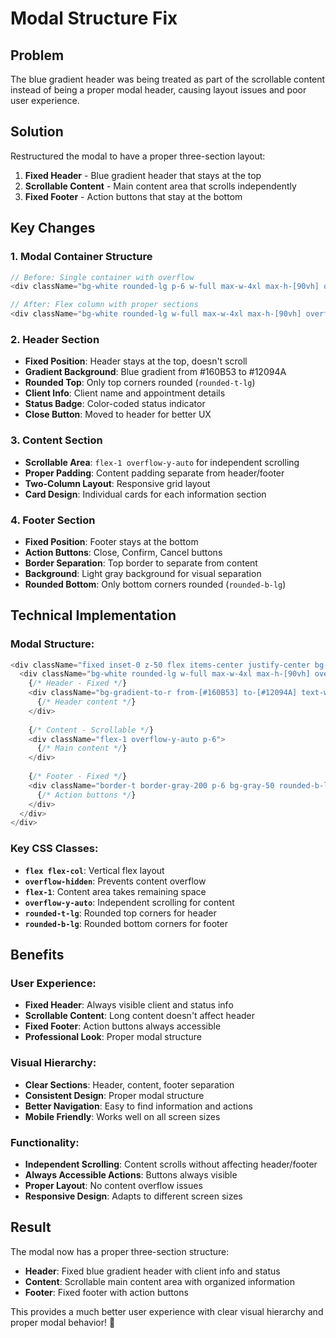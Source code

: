 # Modal Structure Fix

## Problem
The blue gradient header was being treated as part of the scrollable content instead of being a proper modal header, causing layout issues and poor user experience.

## Solution
Restructured the modal to have a proper three-section layout:
1. **Fixed Header** - Blue gradient header that stays at the top
2. **Scrollable Content** - Main content area that scrolls independently
3. **Fixed Footer** - Action buttons that stay at the bottom

## Key Changes

### 1. **Modal Container Structure**
```javascript
// Before: Single container with overflow
<div className="bg-white rounded-lg p-6 w-full max-w-4xl max-h-[90vh] overflow-y-auto">

// After: Flex column with proper sections
<div className="bg-white rounded-lg w-full max-w-4xl max-h-[90vh] overflow-hidden flex flex-col">
```

### 2. **Header Section**
- **Fixed Position**: Header stays at the top, doesn't scroll
- **Gradient Background**: Blue gradient from #160B53 to #12094A
- **Rounded Top**: Only top corners rounded (`rounded-t-lg`)
- **Client Info**: Client name and appointment details
- **Status Badge**: Color-coded status indicator
- **Close Button**: Moved to header for better UX

### 3. **Content Section**
- **Scrollable Area**: `flex-1 overflow-y-auto` for independent scrolling
- **Proper Padding**: Content padding separate from header/footer
- **Two-Column Layout**: Responsive grid layout
- **Card Design**: Individual cards for each information section

### 4. **Footer Section**
- **Fixed Position**: Footer stays at the bottom
- **Action Buttons**: Close, Confirm, Cancel buttons
- **Border Separation**: Top border to separate from content
- **Background**: Light gray background for visual separation
- **Rounded Bottom**: Only bottom corners rounded (`rounded-b-lg`)

## Technical Implementation

### **Modal Structure:**
```javascript
<div className="fixed inset-0 z-50 flex items-center justify-center bg-black/50">
  <div className="bg-white rounded-lg w-full max-w-4xl max-h-[90vh] overflow-hidden flex flex-col">
    {/* Header - Fixed */}
    <div className="bg-gradient-to-r from-[#160B53] to-[#12094A] text-white p-6 rounded-t-lg">
      {/* Header content */}
    </div>
    
    {/* Content - Scrollable */}
    <div className="flex-1 overflow-y-auto p-6">
      {/* Main content */}
    </div>
    
    {/* Footer - Fixed */}
    <div className="border-t border-gray-200 p-6 bg-gray-50 rounded-b-lg">
      {/* Action buttons */}
    </div>
  </div>
</div>
```

### **Key CSS Classes:**
- **`flex flex-col`**: Vertical flex layout
- **`overflow-hidden`**: Prevents content overflow
- **`flex-1`**: Content area takes remaining space
- **`overflow-y-auto`**: Independent scrolling for content
- **`rounded-t-lg`**: Rounded top corners for header
- **`rounded-b-lg`**: Rounded bottom corners for footer

## Benefits

### **User Experience:**
- **Fixed Header**: Always visible client and status info
- **Scrollable Content**: Long content doesn't affect header
- **Fixed Footer**: Action buttons always accessible
- **Professional Look**: Proper modal structure

### **Visual Hierarchy:**
- **Clear Sections**: Header, content, footer separation
- **Consistent Design**: Proper modal structure
- **Better Navigation**: Easy to find information and actions
- **Mobile Friendly**: Works well on all screen sizes

### **Functionality:**
- **Independent Scrolling**: Content scrolls without affecting header/footer
- **Always Accessible Actions**: Buttons always visible
- **Proper Layout**: No content overflow issues
- **Responsive Design**: Adapts to different screen sizes

## Result
The modal now has a proper three-section structure:
- **Header**: Fixed blue gradient header with client info and status
- **Content**: Scrollable main content area with organized information
- **Footer**: Fixed footer with action buttons

This provides a much better user experience with clear visual hierarchy and proper modal behavior! 🎉
